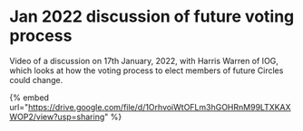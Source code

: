 # Jan 2022 discussion of future voting process

Video of a discussion on 17th January, 2022, with Harris Warren of IOG, which looks at how the voting process to elect members of future Circles could change.

{% embed url="https://drive.google.com/file/d/1OrhvoiWtOFLm3hGOHRnM99LTXKAXWOP2/view?usp=sharing" %}
